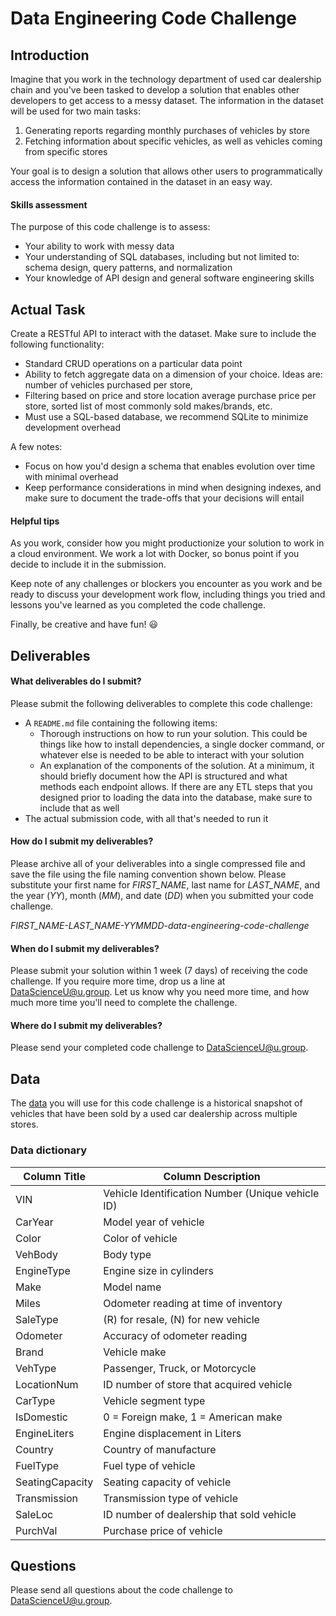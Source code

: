 # Data Engineering Code Challenge

## Introduction

Imagine that you work in the technology department of used car dealership chain and you've been tasked to develop a solution
that enables other developers to get access to a messy dataset. The information in the dataset will be used for two main tasks:
 
1. Generating reports regarding monthly purchases of vehicles by store
2. Fetching information about specific vehicles, as well as vehicles coming from specific stores 

Your goal is to design a solution that allows other users to programmatically access the information contained in the
dataset in an easy way.   

#### Skills assessment

The purpose of this code challenge is to assess:

* Your ability to work with messy data
* Your understanding of SQL databases, including but not limited to: schema design, query patterns, and normalization
* Your knowledge of API design and general software engineering skills

## Actual Task

Create a RESTful API to interact with the dataset. Make sure to include the following functionality:

* Standard CRUD operations on a particular data point
* Ability to fetch aggregate data on a dimension of your choice. Ideas are: number of vehicles purchased per store, 
* Filtering based on price and store location
average purchase price per store, sorted list of most commonly sold makes/brands, etc. 
* Must use a SQL-based database, we recommend SQLite to minimize development overhead

A few notes:
* Focus on how you'd design a schema that enables evolution over time with minimal overhead
* Keep performance considerations in mind when designing indexes, and make sure to document the trade-offs that your decisions will entail


#### Helpful tips

As you work, consider how you might productionize your solution to work in a cloud environment. We work a lot with Docker, 
so bonus point if you decide to include it in the submission. 

Keep note of any challenges or blockers you encounter as you work and be ready to discuss your development work flow, 
including things you tried and lessons you've learned as you completed the code challenge. 

Finally, be creative and have fun! :smiley:

## Deliverables

#### What deliverables do I submit?

Please submit the following deliverables to complete this code challenge: 

* A `README.md` file containing the following items:
    * Thorough instructions on how to run your solution. This could be things like how to install dependencies, 
    a single docker command, or whatever else is needed to be able to interact with your solution
    * An explanation of the components of the solution. At a minimum, it should briefly document how the API is structured and
    what methods each endpoint allows. If there are any ETL steps that you designed prior to loading the data into the database,
    make sure to include that as well
* The actual submission code, with all that's needed to run it


#### How do I submit my deliverables?

Please archive all of your deliverables into a single compressed file and save the file using the file naming convention shown below. Please substitute your first name for *FIRST_NAME*, last name for *LAST_NAME*, and the year (*YY*), month (*MM*), and date (*DD*) when you submitted your code challenge.

*FIRST_NAME-LAST_NAME-YYMMDD-data-engineering-code-challenge*

#### When do I submit my deliverables?

Please submit your solution within 1 week (7 days) of receiving the code challenge. If you require more time, drop us a line at [DataScienceU@u.group](DataScienceU@u.group). Let us know why you need more time, and how much more time you'll need to complete the challenge.

#### Where do I submit my deliverables?

Please send your completed code challenge to [DataScienceU@u.group](DataScienceU@u.group).

## Data

The [data](data/data_engineering_dataset.csv) you will use for this code challenge is a historical snapshot of vehicles that have been sold by a used car dealership across multiple stores. 

### Data dictionary 

| Column Title    | Column Description                                 |
| --------------- | -------------------------------------------------- |
| VIN             | Vehicle Identification Number (Unique vehicle ID)  | 
| CarYear         | Model year of vehicle                              | 
| Color           | Color of vehicle                                   |
| VehBody         | Body type                                          |
| EngineType      | Engine size in cylinders                           |
| Make            | Model name                                         |
| Miles           | Odometer reading at time of inventory              |
| SaleType        | (R) for resale, (N) for new vehicle                |
| Odometer        | Accuracy of odometer reading                       |
| Brand           | Vehicle make                                       |
| VehType         | Passenger, Truck, or Motorcycle                    |
| LocationNum     | ID number of store that acquired vehicle           |
| CarType         | Vehicle segment type                               |
| IsDomestic      | 0 = Foreign make, 1 = American make                |
| EngineLiters    | Engine displacement in Liters                      |
| Country         | Country of manufacture                             |
| FuelType        | Fuel type of vehicle                               |
| SeatingCapacity | Seating capacity of vehicle                        |
| Transmission    | Transmission type of vehicle                       |
| SaleLoc         | ID number of dealership that sold vehicle          |
| PurchVal        | Purchase price of vehicle                          |

## Questions

Please send all questions about the code challenge to [DataScienceU@u.group](DataScienceU@u.group).
